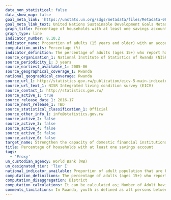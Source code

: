 ```yaml
---
data_non_statistical: false
data_show_map: false
goal_meta_link: 'https://unstats.un.org/sdgs/metadata/files/Metadata-08-10-02.pdf'
goal_meta_link_text: United Nations Sustainable Development Goals Metadata (PDF 210KB)
graph_title: Percentage of households with at least one savings account 
graph_type: line
indicator_number: 8.10.2
indicator_name: Proportion of adults (15 years and older) with an account at a bank or other financial institution or with a mobile-money-service provider
computation_units: Percentage (%)
indicator_definition: The percentage of adults (ages 15+) who report having an account (by themselves or together with someone else) at a bank or another type of financial institution or personally using a mobile money service in the past 12 months. 
source_organisation_1: National Institute of Statistics of Rwanda (NISR)
source_periodicity_1: 3 years 
source_earliest_available_1: 2005-06
source_geographical_coverage_1: Rwanda
national_geographical_coverage: Rwanda
source_url_1: http://statistics.gov.rw/publication/eicv-5-main-indicators-report-201617
source_url_text_1: NISR Integrated living condition survey (EICV)
source_contact_1: http://statistics.gov.rw/ 
source_active_1: true
source_release_date_1: 2016-17
source_next_release_1: TBD
source_statistical_classification_1: Official
source_other_info_1: info@statistics.gov.rw
source_active_2: false
source_active_3: false
source_active_4: false
source_active_5: false
source_active_6: false
target_name: Strengthen the capacity of domestic financial institutions to encourage and expand access to banking, insurance and financial services for all
title: Percentage of households with at least one savings account
tags:
  - 'Proxy'
un_custodian_agency: World Bank (WB)
un_designated_tier: 'Tier I'
national_indicator_available: Proportion of adult population that are banked by districts
computation_definitions: The percentage of adults (ages 15+) who report having an account (by themselves or together with someone else) at a bank or another type of financial institution or personally using a mobile money service in the past 12 months.
computation_disaggregation: District
computation_calculations: It can be calculated as; Number of Adult having an account at bank or other type of institutions divided by the total adult population multiplied by 100.
comments_limitations: In Rwanda, youth is defined as all persons between the ages is 16-24 years.
---
```

